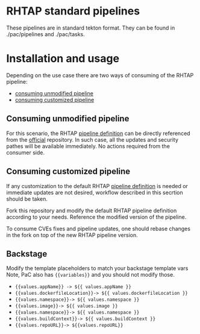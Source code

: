 # RHTAP standard pipelines

These pipelines are in standard tekton format.
They can be found in ./pac/pipelines and ./pac/tasks.

# Installation and usage

Depending on the use case there are two ways of consuming of the RHTAP pipeline:
 - [consuming unmodified pipeline](#consuming-unmodified-pipeline)
 - [consuming customized pipeline](#consuming-customized-pipeline)

## Consuming unmodified pipeline

For this scenario, the RHTAP [pipeline definition](https://github.com/redhat-appstudio/tssc-sample-pipelines/blob/main/pac/pipelines/docker-build-rhtap.yaml) can be directly referenced from the [official](https://github.com/redhat-appstudio/tssc-sample-pipelines) repository.
In such case, all the updates and security pathes will be available immediately.
No actions required from the consumer side.

## Consuming customized pipeline

If any customization to the default RHTAP [pipeline definition](https://github.com/redhat-appstudio/tssc-sample-pipelines/blob/main/pac/pipelines/docker-build-rhtap.yaml) is needed or immediate updates are not desired, workflow described in this secrtion should be taken.

Fork this repository and modify the default RHTAP pipeline definition according to your needs.
Reference the modified version of the pipeline.

To consume CVEs fixes and pipeline updates, one should rebase changes in the fork on top of the new RHTAP pipeline version.

## Backstage

Modify the template placeholders to match your backstage template vars
Note, PaC also has `{{variables}}` and you should not modify those.

   - `{{values.appName}} -> ${{ values.appName }}`
   - `{{values.dockerfileLocation}}-> ${{ values.dockerfileLocation }} `
   - `{{values.namespace}}-> ${{ values.namespace }} `
   - `{{values.image}}-> ${{ values.image }} `
   - `{{values.namespace}}-> ${{ values.namespace }} `
   - `{{values.buildContext}}-> ${{ values.buildContext }} `
   - `{{values.repoURL}}-> ${{values.repoURL}}`
